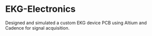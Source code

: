 # EKG-Electronics

Designed and simulated a custom EKG device PCB using Altium and Cadence for signal acquisition.
